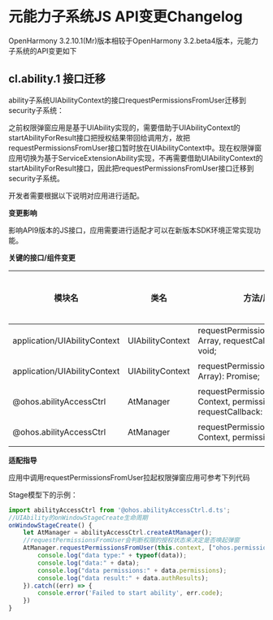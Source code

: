 # 元能力子系统JS API变更Changelog

OpenHarmony 3.2.10.1(Mr)版本相较于OpenHarmony 3.2.beta4版本，元能力子系统的API变更如下

## cl.ability.1 接口迁移
ability子系统UIAbilityContext的接口requestPermissionsFromUser迁移到security子系统：

之前权限弹窗应用是基于UIAbility实现的，需要借助于UIAbilityContext的startAbilityForResult接口把授权结果带回给调用方，故把requestPermissionsFromUser接口暂时放在UIAbilityContext中。现在权限弹窗应用切换为基于ServiceExtensionAbility实现，不再需要借助UIAbilityContext的startAbilityForResult接口，因此把requestPermissionsFromUser接口迁移到security子系统。

开发者需要根据以下说明对应用进行适配。

 **变更影响**

影响API9版本的JS接口，应用需要进行适配才可以在新版本SDK环境正常实现功能。

**关键的接口/组件变更**

| 模块名                    | 类名                | 方法/属性/枚举/常量                                          | 变更类型 |
| ------------------------- | ------------------- | ------------------------------------------------------------ | -------- |
| application/UIAbilityContext        | UIAbilityContext        | requestPermissionsFromUser(permissions: Array<string>, requestCallback: AsyncCallback<PermissionRequestResult>): void; | 删除     |
| application/UIAbilityContext        | UIAbilityContext        | requestPermissionsFromUser(permissions: Array<string>): Promise<PermissionRequestResult>; | 删除     |
| @ohos.abilityAccessCtrl        | AtManager         | requestPermissionsFromUser(context: Context, permissions: Array<Permissions>, requestCallback: AsyncCallback<PermissionRequestResult>) : void; | 新增     |
| @ohos.abilityAccessCtrl        | AtManager         | requestPermissionsFromUser(context: Context, permissions: Array<Permissions>) : Promise<PermissionRequestResult>; | 新增     |


**适配指导**

应用中调用requestPermissionsFromUser拉起权限弹窗应用可参考下列代码

Stage模型下的示例：

```ts
import abilityAccessCtrl from '@ohos.abilityAccessCtrl.d.ts';
//UIAbility的onWindowStageCreate生命周期
onWindowStageCreate() {
    let AtManager = abilityAccessCtrl.createAtManager();
    //requestPermissionsFromUser会判断权限的授权状态来决定是否唤起弹窗
    AtManager.requestPermissionsFromUser(this.context, ["ohos.permission.MANAGE_DISPOSED_APP_STATUS"]).then((data) => {
        console.log("data type:" + typeof(data));
        console.log("data:" + data);
        console.log("data permissions:" + data.permissions);
        console.log("data result:" + data.authResults);
    }).catch((err) => {
        console.error('Failed to start ability', err.code);
    })
}
```